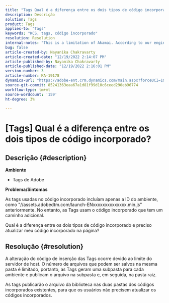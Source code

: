 ```yaml
---
title: "Tags Qual é a diferença entre os dois tipos de código incorporado?"
description: Descrição
solution: Tags
product: Tags
applies-to: "Tags"
keywords: "KCS, tags, código incorporado"
resolution: Resolution
internal-notes: "This is a limitation of Akamai. According to our engineer."
bug: false
article-created-by: Nayanika Chakravarty
article-created-date: "12/19/2022 2:14:07 PM"
article-published-by: Nayanika Chakravarty
article-published-date: "12/19/2022 2:16:01 PM"
version-number: 3
article-number: KA-19178
dynamics-url: "https://adobe-ent.crm.dynamics.com/main.aspx?forceUCI=1&pagetype=entityrecord&etn=knowledgearticle&id=208daf63-a77f-ed11-81ac-6045bd006079"
source-git-commit: 85241363eaa67a1d81f99d10c6ceed290eb96774
workflow-type: tm+mt
source-wordcount: '159'
ht-degree: 3%

---
```


# [Tags] Qual é a diferença entre os dois tipos de código incorporado?

## Descrição {#description}


<b>Ambiente</b>

- Tags de Adobe

<b>Problema/Sintomas</b>

As tags usadas no código incorporado incluíam apenas a ID do ambiente, como &quot;//assets.adobedtm.com/launch-ENxxxxxxxxxxxxxx.min.js&quot; anteriormente. No entanto, as Tags usam o código incorporado que tem um caminho adicional.

Qual é a diferença entre os dois tipos de código incorporado e preciso atualizar meu código incorporado na página?


## Resolução {#resolution}


A alteração do código de inserção das Tags ocorre devido ao limite do servidor de host. O número de arquivos que podem ser salvos na mesma pasta é limitado, portanto, as Tags geram uma subpasta para cada ambiente e publicam o arquivo na subpasta e, em seguida, na pasta raiz.

As tags publicarão o arquivo da biblioteca nas duas pastas dos códigos incorporados existentes, para que os usuários não precisem atualizar os códigos incorporados.


